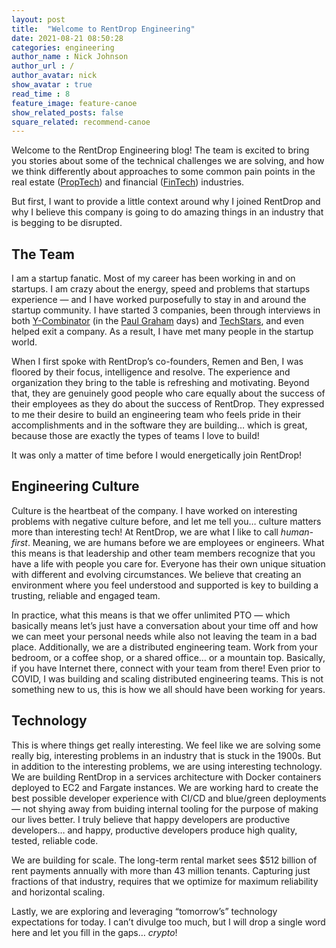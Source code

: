 ```yaml
---
layout: post
title:  "Welcome to RentDrop Engineering"
date: 2021-08-21 08:50:28
categories: engineering
author_name : Nick Johnson
author_url : /
author_avatar: nick
show_avatar : true
read_time : 8
feature_image: feature-canoe
show_related_posts: false
square_related: recommend-canoe
---
```


Welcome to the RentDrop Engineering blog! The team is excited to bring you stories about some of the technical challenges we are solving, and how we think differently about approaches to some common pain points in the real estate (<a href="https://en.wikipedia.org/wiki/Property_technology" target="_blank">PropTech</a>) and financial (<a href="https://en.wikipedia.org/wiki/Financial_technology" target="_blank">FinTech</a>) industries.

But first, I want to provide a little context around why I joined RentDrop and why I believe this company is going to do amazing things in an industry that is begging to be disrupted.

## The Team
I am a startup fanatic. Most of my career has been working in and on startups. I am crazy about the energy, speed and problems that startups experience — and I have worked purposefully to stay in and around the startup community. I have started 3 companies, been through interviews in both <a href="https://www.ycombinator.com/" target="_blank">Y-Combinator</a> (in the <a href="https://en.wikipedia.org/wiki/Paul_Graham_(programmer)" target="_blank">Paul Graham</a> days) and <a href="https://www.techstars.com/" target="_blank">TechStars</a>, and even helped exit a company. As a result, I have met many people in the startup world. 

When I first spoke with RentDrop’s co-founders, Remen and Ben, I was floored by their focus, intelligence and resolve. The experience and organization they bring to the table is refreshing and motivating. Beyond that, they are genuinely good people who care equally about the success of their employees as they do about the success of RentDrop. They expressed to me their desire to build an engineering team who feels pride in their accomplishments	 and in the software they are building… which is great, because those are exactly the types of teams I love to build!

It was only a matter of time before I would energetically join RentDrop!

## Engineering Culture
Culture is the heartbeat of the company. I have worked on interesting problems with negative culture before, and let me tell you… culture matters more than interesting tech! At RentDrop, we are what I like to call _human-first_. Meaning, we are humans before we are employees or engineers. What this means is that leadership and other team members recognize that you have a life with people you care for. Everyone has their own unique situation with different and evolving circumstances. We believe that creating an environment where you feel understood and supported is key to building a trusting, reliable and engaged team. 

In practice, what this means is that we offer unlimited PTO — which basically means let’s just have a conversation about your time off and how we can meet your personal needs while also not leaving the team in a bad place. Additionally, we are a distributed engineering team. Work from your bedroom, or a coffee shop, or a shared office… or a mountain top. Basically, if you have Internet there, connect with your team from there! Even prior to COVID, I was building and scaling distributed engineering teams. This is not something new to us, this is how we all should have been working for years.


## Technology
This is where things get really interesting. We feel like we are solving some really big, interesting problems in an industry that is stuck in the 1900s. But in addition to the interesting problems, we are using interesting technology. We are building RentDrop in a services architecture with Docker containers deployed to EC2 and Fargate instances. We are working hard to create the best possible developer experience with CI/CD and blue/green deployments — not shying away from buiding internal tooling for the purpose of making our lives better. I truly believe that happy developers are productive developers… and happy, productive developers produce high quality, tested, reliable code.

We are building for scale. The long-term rental market sees $512 billion of rent payments annually with more than 43 million tenants. Capturing just fractions of that industry, requires that we optimize for maximum reliability and horizontal scaling.

Lastly, we are exploring and leveraging “tomorrow’s” technology expectations for today. I can’t divulge too much, but I will drop a single word here and let you fill in the gaps… _crypto_!